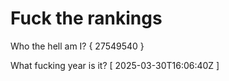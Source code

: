 # Fuck the rankings

Who the hell am I?
{ 27549540 }

What fucking year is it?
[ 2025-03-30T16:06:40Z ]
